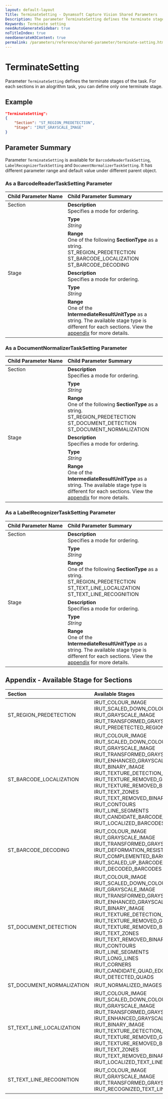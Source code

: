 ```yaml
---
layout: default-layout
Title: TerminateSetting - Dynamsoft Capture Vision Shared Parameters
Description: The parameter TerminateSetting defines the terminate stages of the task.
Keywords: Terminate setting
needAutoGenerateSidebar: true
noTitleIndex: true
needGenerateH3Content: true
permalink: /parameters/reference/shared-parameter/terminate-setting.html
---
```


# TerminateSetting

Parameter `TerminateSetting` defines the terminate stages of the task. For each sections in an alogrithm task, you can define only one terminate stage.

## Example

```json
"TerminateSetting":
{
    "Section": "ST_REGION_PREDETECTION",
    "Stage": "IRUT_GRAYSCALE_IMAGE"
}
```

## Parameter Summary

Parameter `TerminateSetting` is available for  `BarcodeReaderTaskSetting`, `LabelRecognizerTaskSetting` and `DocumentNormalizerTaskSetting`. It has different parameter range and default value under different parent object.

### As a BarcodeReaderTaskSetting Parameter

<table style = "text-align:left">
    <thead>
        <tr>
            <th nowrap="nowrap">Child Parameter Name</th>
            <th nowrap="nowrap">Child Parameter Summary</th>
        </tr>
    </thead>
    <tbody>
        <tr>
            <td rowspan = "3" style="vertical-align:text-top">Section<br></td>
            <td><b>Description</b><br>Specifies a mode for ordering.</td>
        </tr>
        <tr>
            <td><b>Type</b><br><i>String</i></td>
        </tr>
        <tr>
            <td><b>Range</b><br>One of the following <b>SectionType</b> as a string.
                    <br>ST_REGION_PREDETECTION
                    <br>ST_BARCODE_LOCALIZATION
                    <br>ST_BARCODE_DECODING
            </td>
        </tr>
        <tr>
            <td rowspan = "3" style="vertical-align:text-top">Stage<br></td>
            <td><b>Description</b><br>Specifies a mode for ordering.</td>
        </tr>
        <tr>
            <td><b>Type</b><br><i>String</i></td>
        </tr>
        <tr>
            <td><b>Range</b><br>One of the <b>IntermediateResultUnitType</b> as a string. The available stage type is different for each sections. View the <a href="#appendix---available-stage-for-sections">appendix</a> for more details.
            </td>
        </tr>
    </tbody>
</table>

### As a DocumentNormalizerTaskSetting Parameter

<table style = "text-align:left">
    <thead>
        <tr>
            <th nowrap="nowrap">Child Parameter Name</th>
            <th nowrap="nowrap">Child Parameter Summary</th>
        </tr>
    </thead>
    <tr>
        <td rowspan = "3" style="vertical-align:text-top">Section<br></td>
        <td><b>Description</b><br>Specifies a mode for ordering.</td>
    </tr>
    <tr>
        <td><b>Type</b><br><i>String</i></td>
    </tr>
    <tr>
        <td><b>Range</b><br>One of the following <b>SectionType</b> as a string.
            <br>ST_REGION_PREDETECTION
            <br>ST_DOCUMENT_DETECTION
            <br>ST_DOCUMENT_NORMALIZATION
        </td>
    </tr>
    <tr>
        <td rowspan = "3" style="vertical-align:text-top">Stage<br></td>
        <td><b>Description</b><br>Specifies a mode for ordering.</td>
    </tr>
    <tr>
        <td><b>Type</b><br><i>String</i></td>
    </tr>
    <tr>
        <td><b>Range</b><br>One of the <b>IntermediateResultUnitType</b> as a string. The available stage type is different for each sections. View the <a href="#appendix---available-stage-for-sections">appendix</a> for more details.
        </td>
    </tr>
</table>

### As a LabelRecognizerTaskSetting Parameter

<table style = "text-align:left">
    <thead>
        <tr>
            <th nowrap="nowrap">Child Parameter Name</th>
            <th nowrap="nowrap">Child Parameter Summary</th>
        </tr>
    </thead>
    <tr>
        <td rowspan = "3" style="vertical-align:text-top">Section<br></td>
        <td><b>Description</b><br>Specifies a mode for ordering.</td>
    </tr>
    <tr>
        <td><b>Type</b><br><i>String</i></td>
    </tr>
    <tr>
        <td><b>Range</b><br>One of the following <b>SectionType</b> as a string.
            <br>ST_REGION_PREDETECTION
            <br>ST_TEXT_LINE_LOCALIZATION
            <br>ST_TEXT_LINE_RECOGNITION
        </td>
    </tr>
    <tr>
        <td rowspan = "3" style="vertical-align:text-top">Stage<br></td>
        <td><b>Description</b><br>Specifies a mode for ordering.</td>
    </tr>
    <tr>
        <td><b>Type</b><br><i>String</i></td>
    </tr>
    <tr>
        <td><b>Range</b><br>One of the <b>IntermediateResultUnitType</b> as a string. The available stage type is different for each sections. View the <a href="#appendix---available-stage-for-sections">appendix</a> for more details.
        </td>
    </tr>
</table>

## Appendix - Available Stage for Sections

| Section             | Available Stages |
| :------------------ | :--------------- |
| ST_REGION_PREDETECTION | IRUT_COLOUR_IMAGE<br>IRUT_SCALED_DOWN_COLOUR_IMAGE<br>IRUT_GRAYSCALE_IMAGE<br>IRUT_TRANSFORMED_GRAYSCALE_IMAGE<br>IRUT_PREDETECTED_REGIONS |
| ST_BARCODE_LOCALIZATION | IRUT_COLOUR_IMAGE<br>IRUT_SCALED_DOWN_COLOUR_IMAGE<br>IRUT_GRAYSCALE_IMAGE<br>IRUT_TRANSFORMED_GRAYSCALE_IMAGE<br>IRUT_ENHANCED_GRAYSCALE_IMAGE<br>IRUT_BINARY_IMAGE<br>IRUT_TEXTURE_DETECTION_RESULT<br>IRUT_TEXTURE_REMOVED_GRAYSCALE_IMAGE<br>IRUT_TEXTURE_REMOVED_BINARY_IMAGE<br>IRUT_TEXT_ZONES<br>IRUT_TEXT_REMOVED_BINARY_IMAGE <br>IRUT_CONTOURS<br>IRUT_LINE_SEGMENTS<br>IRUT_CANDIDATE_BARCODE_ZONES<br>IRUT_LOCALIZED_BARCODES |
| ST_BARCODE_DECODING | IRUT_COLOUR_IMAGE<br>IRUT_GRAYSCALE_IMAGE<br>IRUT_TRANSFORMED_GRAYSCALE_IMAGE<br>IRUT_DEFORMATION_RESISTED_BARCODE_IMAGE<br>IRUT_COMPLEMENTED_BARCODE_IMAGE<br>IRUT_SCALED_UP_BARCODE_IMAGE<br>IRUT_DECODED_BARCODES |
| ST_DOCUMENT_DETECTION | IRUT_COLOUR_IMAGE<br>IRUT_SCALED_DOWN_COLOUR_IMAGE<br>IRUT_GRAYSCALE_IMAGE<br>IRUT_TRANSFORMED_GRAYSCALE_IMAGE<br>IRUT_ENHANCED_GRAYSCALE_IMAGE<br>IRUT_BINARY_IMAGE<br>IRUT_TEXTURE_DETECTION_RESULT<br>IRUT_TEXTURE_REMOVED_GRAYSCALE_IMAGE<br>IRUT_TEXTURE_REMOVED_BINARY_IMAGE<br>IRUT_TEXT_ZONES<br>IRUT_TEXT_REMOVED_BINARY_IMAGE<br>IRUT_CONTOURS<br>IRUT_LINE_SEGMENTS<br>IRUT_LONG_LINES<br>IRUT_CORNERS<br>IRUT_CANDIDATE_QUAD_EDGES<br>IRUT_DETECTED_QUADS |
| ST_DOCUMENT_NORMALIZATION | IRUT_NORMALIZED_IMAGES |
| ST_TEXT_LINE_LOCALIZATION | IRUT_COLOUR_IMAGE<br>IRUT_SCALED_DOWN_COLOUR_IMAGE<br>IRUT_GRAYSCALE_IMAGE<br>IRUT_TRANSFORMED_GRAYSCALE_IMAGE<br>IRUT_ENHANCED_GRAYSCALE_IMAGE<br>IRUT_BINARY_IMAGE<br>IRUT_TEXTURE_DETECTION_RESULT<br>IRUT_TEXTURE_REMOVED_GRAYSCALE_IMAGE<br>IRUT_TEXTURE_REMOVED_BINARY_IMAGE<br>IRUT_TEXT_ZONES<br>IRUT_TEXT_REMOVED_BINARY_IMAGE<br>IRUT_LOCALIZED_TEXT_LINES |
| ST_TEXT_LINE_RECOGNITION | IRUT_COLOUR_IMAGE<br>IRUT_GRAYSCALE_IMAGE<br>IRUT_TRANSFORMED_GRAYSCALE_IMAGE<br>IRUT_RECOGNIZED_TEXT_LINES |
